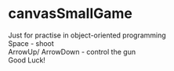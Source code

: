 # canvasSmallGame
Just for practise in object-oriented programming  <br>
Space - shoot <br>
ArrowUp/ ArrowDown - control the gun <br>
Good Luck!
